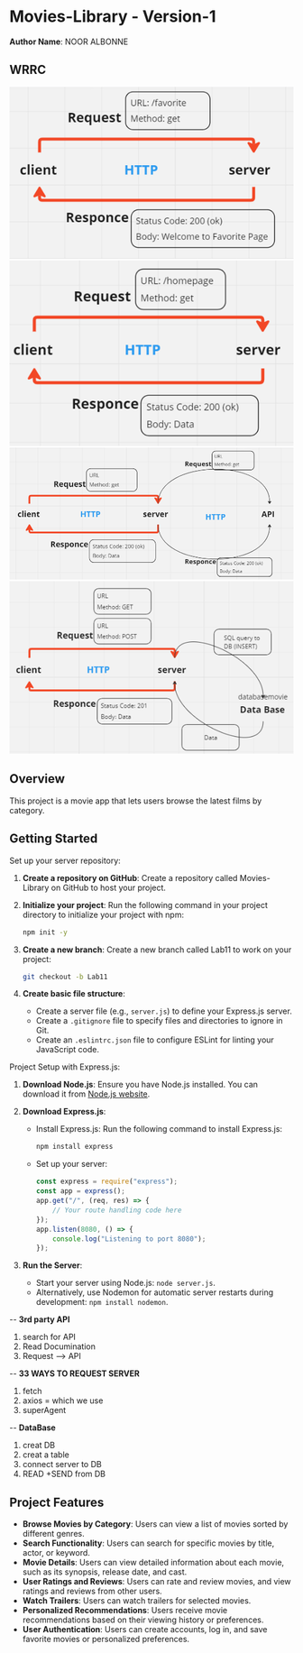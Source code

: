 # Movies-Library -  Version-1

**Author Name**: NOOR ALBONNE

## WRRC
![Favorite Page](images/favoritepageWRRC.png)
![Homepage](images/homepageWRRC.png)
![Lab 12](images/LAB12WRRC.png)
![Lab 13](images/LABB13WRRC.png)

## Overview
This project is a movie app that lets users browse the latest films by category.

## Getting Started
Set up your server repository:

1. **Create a repository on GitHub**: Create a repository called Movies-Library on GitHub to host your project.

2. **Initialize your project**: Run the following command in your project directory to initialize your project with npm:
    ```bash
    npm init -y
    ```

3. **Create a new branch**: Create a new branch called Lab11 to work on your project:
    ```bash
    git checkout -b Lab11
    ```

4. **Create basic file structure**:
   - Create a server file (e.g., `server.js`) to define your Express.js server.
   - Create a `.gitignore` file to specify files and directories to ignore in Git.
   - Create an `.eslintrc.json` file to configure ESLint for linting your JavaScript code.

Project Setup with Express.js:

1. **Download Node.js**: Ensure you have Node.js installed. You can download it from [Node.js website](https://nodejs.org/).

2. **Download Express.js**:
   - Install Express.js: Run the following command to install Express.js:
     ```bash
     npm install express
     ```
   - Set up your server:
     ```javascript
     const express = require("express");
     const app = express();
     app.get("/", (req, res) => {
         // Your route handling code here
     });
     app.listen(8080, () => {
         console.log("Listening to port 8080");
     });
     ```

3. **Run the Server**:
   - Start your server using Node.js: `node server.js`.
   - Alternatively, use Nodemon for automatic server restarts during development: `npm install nodemon`.

<!-- LAB12 -->

 -- **3rd party API**
 1. search for API 
 2. Read Documination
 3. Request --> API

 -- **33 WAYS TO REQUEST SERVER**
 1. fetch 
 2. axios = which we use
 3. superAgent


<!-- LAB13 -->
  -- **DataBase**
 1. creat DB
 2. creat a table
 3. connect server to DB
 4. READ +SEND from DB

## Project Features

- **Browse Movies by Category**: Users can view a list of movies sorted by different genres.
- **Search Functionality**: Users can search for specific movies by title, actor, or keyword.
- **Movie Details**: Users can view detailed information about each movie, such as its synopsis, release date, and cast.
- **User Ratings and Reviews**: Users can rate and review movies, and view ratings and reviews from other users.
- **Watch Trailers**: Users can watch trailers for selected movies.
- **Personalized Recommendations**: Users receive movie recommendations based on their viewing history or preferences.
- **User Authentication**: Users can create accounts, log in, and save favorite movies or personalized preferences.
